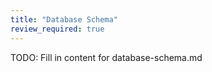 ```yaml
---
title: "Database Schema"
review_required: true
---
```


TODO: Fill in content for database-schema.md